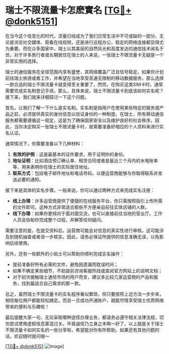 # 瑞士不限流量卡怎麽實名 [[TG💪+ @donk5151](https://t.me/s/donk5151)]

在当今这个信息化的时代，流量已经成为了我们日常生活中不可或缺的一部分。无论是浏览社交媒体、观看在线视频，还是进行远程办公，稳定的网络连接都显得尤为重要。而在众多国家中，瑞士以其美丽的自然风光和高度发达的通信技术闻名于世。对于许多旅行者或长期居住在瑞士的人来说，一张瑞士不限流量卡无疑是一个非常实用的选择。

瑞士的通信服务在全球范围内享有盛誉，其网络覆盖广泛且信号稳定。如果你计划前往瑞士旅游或者工作，并希望在当地享受高速无限制的移动数据服务，那么选择一款合适的瑞士不限流量卡就变得至关重要了。然而，在购买这类SIM卡时，通常需要完成实名制登记手续。那么，具体来说，瑞士不限流量卡到底该如何实名呢？接下来，我们就来详细探讨一下这个问题。

首先，让我们了解一下什么是实名制。实名制是指用户在使用某些特定的服务或产品之前，必须提供真实的身份信息以验证身份的一种制度。在瑞士，所有移动通信服务都需要遵循这一规定，这是为了确保国家安全以及维护良好的社会秩序。因此，当你决定购买一张瑞士不限流量卡时，就需要准备好相应的个人资料来进行实名认证。

通常情况下，你需要准备以下几种材料：
1. **有效的护照**：这是最基本的证件要求，用于证明你的身份。
2. **地址证明**：比如酒店预订确认单、租赁合同或者是最近三个月内的水电账单等，用来表明你在瑞士的实际居住地址。
3. **联系方式**：包括电子邮件地址和电话号码，以便运营商能够与你取得联系并发送必要的通知。

接下来是具体的实名步骤。一般来说，你可以通过两种方式来完成实名注册：
- **线上办理**：许多运营商提供了便捷的在线服务平台，你只需按照指引上传所需的文件即可。这种方式非常适合那些不方便亲自前往实体店铺的人群。
- **线下办理**：如果你更倾向于面对面交流，也可以直接前往当地的营业厅。工作人员会协助你完成整个过程，并解答任何疑问。

需要注意的是，在提交资料后，运营商可能会对信息的真实性进行审核。这可能涉及到随机抽查或者进一步核实。因此，请务必保证所提供的信息准确无误，以免影响后续使用。

另外，还有一些额外的小贴士可以帮助你顺利完成实名操作：
- 提前准备好所有必需的文件，避免因遗漏而耽误时间；
- 如果不确定某些细节，不妨提前咨询客服热线或查阅官方网站上的说明文档；
- 对于初次接触瑞士通信市场的用户而言，建议多比较几家运营商的产品和服务，找到最适合自己需求的那一款。

总之，虽然瑞士不限流量卡的实名程序看似繁琐，但只要按照上述方法一步步来，相信每位用户都能轻松搞定。而且一旦成功开通账户，就能尽情享受瑞士优质网络带来的便利与乐趣啦！

最后提醒大家一句，无论采取哪种途径办理业务，都请务必遵守相关法律法规，切勿尝试使用虚假信息蒙混过关。毕竟诚信乃立身之本嘛～好了，以上就是关于瑞士不限流量卡如何实名的一些分享啦，希望能对你有所帮助。如果还有其他问题的话，欢迎随时提问哦～

[[TG💪+ @donk5151](https://t.me/s/donk5151) ![Image](https://i.postimg.cc/rwNCRYN7/Snipaste-2025-04-30-17-27-05.png)]